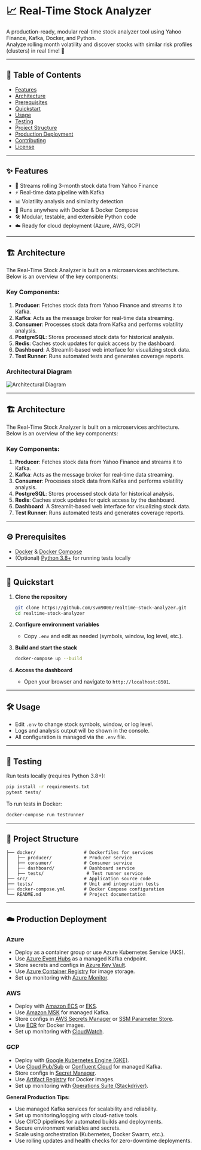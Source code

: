# 📈 Real-Time Stock Analyzer

A production-ready, modular real-time stock analyzer tool using Yahoo Finance, Kafka, Docker, and Python.  
Analyze rolling month volatility and discover stocks with similar risk profiles (clusters) in real time! 🚀

---

## 📝 Table of Contents

- [Features](#features)
- [Architecture](#architecture)
- [Prerequisites](#prerequisites)
- [Quickstart](#quickstart)
- [Usage](#usage)
- [Testing](#testing)
- [Project Structure](#project-structure)
- [Production Deployment](#production-deployment)
- [Contributing](#contributing)
- [License](#license)

---

## ✨ Features

- 🔄 Streams rolling 3-month stock data from Yahoo Finance
- ⚡ Real-time data pipeline with Kafka
- 📊 Volatility analysis and similarity detection
- 🐳 Runs anywhere with Docker & Docker Compose
- 🛠️ Modular, testable, and extensible Python code
- ☁️ Ready for cloud deployment (Azure, AWS, GCP)

---

## 🏗️ Architecture

The Real-Time Stock Analyzer is built on a microservices architecture. Below is an overview of the key components:

### Key Components:
1. **Producer**: Fetches stock data from Yahoo Finance and streams it to Kafka.
2. **Kafka**: Acts as the message broker for real-time data streaming.
3. **Consumer**: Processes stock data from Kafka and performs volatility analysis.
4. **PostgreSQL**: Stores processed stock data for historical analysis.
5. **Redis**: Caches stock updates for quick access by the dashboard.
6. **Dashboard**: A Streamlit-based web interface for visualizing stock data.
7. **Test Runner**: Runs automated tests and generates coverage reports.

### Architectural Diagram

![Architectural Diagram](src/images/architecture.png)

---

## 🏗️ Architecture

The Real-Time Stock Analyzer is built on a microservices architecture. Below is an overview of the key components:

### Key Components:
1. **Producer**: Fetches stock data from Yahoo Finance and streams it to Kafka.
2. **Kafka**: Acts as the message broker for real-time data streaming.
3. **Consumer**: Processes stock data from Kafka and performs volatility analysis.
4. **PostgreSQL**: Stores processed stock data for historical analysis.
5. **Redis**: Caches stock updates for quick access by the dashboard.
6. **Dashboard**: A Streamlit-based web interface for visualizing stock data.
7. **Test Runner**: Runs automated tests and generates coverage reports.

---

## ⚙️ Prerequisites

- [Docker](https://www.docker.com/) & [Docker Compose](https://docs.docker.com/compose/)
- (Optional) [Python 3.8+](https://www.python.org/) for running tests locally

---

## 🚀 Quickstart

1. **Clone the repository**
   ```bash
   git clone https://github.com/svm9000/realtime-stock-analyzer.git
   cd realtime-stock-analyzer
   ```

2. **Configure environment variables**
   - Copy `.env` and edit as needed (symbols, window, log level, etc.).

3. **Build and start the stack**
   ```bash
   docker-compose up --build
   ```

4. **Access the dashboard**
   - Open your browser and navigate to `http://localhost:8501`.

---

## 🛠️ Usage

- Edit `.env` to change stock symbols, window, or log level.
- Logs and analysis output will be shown in the console.
- All configuration is managed via the `.env` file.

---

## 🧪 Testing

Run tests locally (requires Python 3.8+):
```bash
pip install -r requirements.txt
pytest tests/
```

To run tests in Docker:
```bash
docker-compose run testrunner
```

---

## 📂 Project Structure

```
├── docker/                  # Dockerfiles for services
│   ├── producer/            # Producer service
│   ├── consumer/            # Consumer service
│   ├── dashboard/           # Dashboard service
│   ├── tests/                # Test runner service
├── src/                     # Application source code
├── tests/                   # Unit and integration tests
├── docker-compose.yml       # Docker Compose configuration
└── README.md                # Project documentation
```

---

## ☁️ Production Deployment

### Azure

- Deploy as a container group or use Azure Kubernetes Service (AKS).
- Use [Azure Event Hubs](https://azure.microsoft.com/en-us/products/event-hubs/) as a managed Kafka endpoint.
- Store secrets and configs in [Azure Key Vault](https://azure.microsoft.com/en-us/products/key-vault/).
- Use [Azure Container Registry](https://azure.microsoft.com/en-us/products/container-registry/) for image storage.
- Set up monitoring with [Azure Monitor](https://azure.microsoft.com/en-us/services/monitor/).

### AWS

- Deploy with [Amazon ECS](https://aws.amazon.com/ecs/) or [EKS](https://aws.amazon.com/eks/).
- Use [Amazon MSK](https://aws.amazon.com/msk/) for managed Kafka.
- Store configs in [AWS Secrets Manager](https://aws.amazon.com/secrets-manager/) or [SSM Parameter Store](https://aws.amazon.com/systems-manager/parameter-store/).
- Use [ECR](https://aws.amazon.com/ecr/) for Docker images.
- Set up monitoring with [CloudWatch](https://aws.amazon.com/cloudwatch/).

### GCP

- Deploy with [Google Kubernetes Engine (GKE)](https://cloud.google.com/kubernetes-engine).
- Use [Cloud Pub/Sub](https://cloud.google.com/pubsub) or [Confluent Cloud](https://www.confluent.io/) for managed Kafka.
- Store configs in [Secret Manager](https://cloud.google.com/secret-manager).
- Use [Artifact Registry](https://cloud.google.com/artifact-registry) for Docker images.
- Set up monitoring with [Operations Suite (Stackdriver)](https://cloud.google.com/products/operations).

**General Production Tips:**
- Use managed Kafka services for scalability and reliability.
- Set up monitoring/logging with cloud-native tools.
- Use CI/CD pipelines for automated builds and deployments.
- Secure environment variables and secrets.
- Scale using orchestration (Kubernetes, Docker Swarm, etc.).
- Use rolling updates and health checks for zero-downtime deployments.

